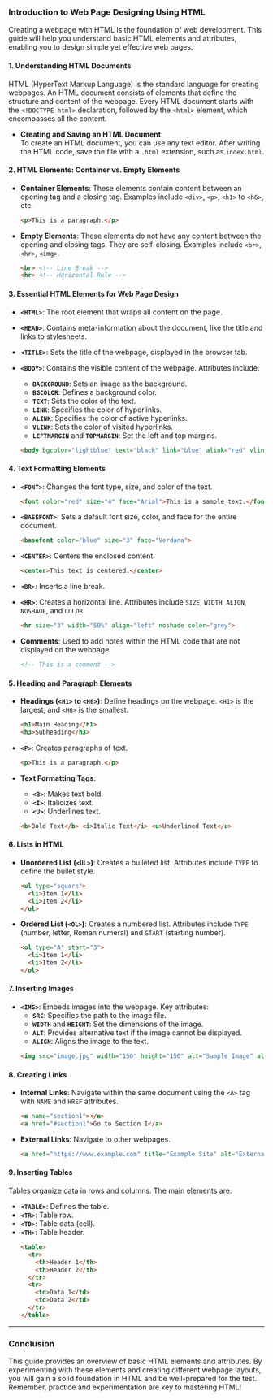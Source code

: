 

### **Introduction to Web Page Designing Using HTML**

Creating a webpage with HTML is the foundation of web development. This guide will help you understand basic HTML elements and attributes, enabling you to design simple yet effective web pages.

#### **1. Understanding HTML Documents**

HTML (HyperText Markup Language) is the standard language for creating webpages. An HTML document consists of elements that define the structure and content of the webpage. Every HTML document starts with the `<!DOCTYPE html>` declaration, followed by the `<html>` element, which encompasses all the content.

- **Creating and Saving an HTML Document**:  
  To create an HTML document, you can use any text editor. After writing the HTML code, save the file with a `.html` extension, such as `index.html`.

#### **2. HTML Elements: Container vs. Empty Elements**

- **Container Elements**: These elements contain content between an opening tag and a closing tag. Examples include `<div>`, `<p>`, `<h1>` to `<h6>`, etc.
  ```html
  <p>This is a paragraph.</p>
  ```

- **Empty Elements**: These elements do not have any content between the opening and closing tags. They are self-closing. Examples include `<br>`, `<hr>`, `<img>`.
  ```html
  <br> <!-- Line Break -->
  <hr> <!-- Horizontal Rule -->
  ```

#### **3. Essential HTML Elements for Web Page Design**

- **`<HTML>`**: The root element that wraps all content on the page.
- **`<HEAD>`**: Contains meta-information about the document, like the title and links to stylesheets.
- **`<TITLE>`**: Sets the title of the webpage, displayed in the browser tab.
- **`<BODY>`**: Contains the visible content of the webpage. Attributes include:
  - **`BACKGROUND`**: Sets an image as the background.
  - **`BGCOLOR`**: Defines a background color.
  - **`TEXT`**: Sets the color of the text.
  - **`LINK`**: Specifies the color of hyperlinks.
  - **`ALINK`**: Specifies the color of active hyperlinks.
  - **`VLINK`**: Sets the color of visited hyperlinks.
  - **`LEFTMARGIN`** and **`TOPMARGIN`**: Set the left and top margins.

  ```html
  <body bgcolor="lightblue" text="black" link="blue" alink="red" vlink="purple">
  ```

#### **4. Text Formatting Elements**

- **`<FONT>`**: Changes the font type, size, and color of the text. 
  ```html
  <font color="red" size="4" face="Arial">This is a sample text.</font>
  ```
  
- **`<BASEFONT>`**: Sets a default font size, color, and face for the entire document.
  ```html
  <basefont color="blue" size="3" face="Verdana">
  ```

- **`<CENTER>`**: Centers the enclosed content.
  ```html
  <center>This text is centered.</center>
  ```

- **`<BR>`**: Inserts a line break.

- **`<HR>`**: Creates a horizontal line. Attributes include `SIZE`, `WIDTH`, `ALIGN`, `NOSHADE`, and `COLOR`.
  ```html
  <hr size="3" width="50%" align="left" noshade color="grey">
  ```

- **Comments**: Used to add notes within the HTML code that are not displayed on the webpage.
  ```html
  <!-- This is a comment -->
  ```

#### **5. Heading and Paragraph Elements**

- **Headings (`<H1>` to `<H6>`)**: Define headings on the webpage. `<H1>` is the largest, and `<H6>` is the smallest.
  ```html
  <h1>Main Heading</h1>
  <h3>Subheading</h3>
  ```

- **`<P>`**: Creates paragraphs of text.
  ```html
  <p>This is a paragraph.</p>
  ```

- **Text Formatting Tags**:
  - **`<B>`**: Makes text bold.
  - **`<I>`**: Italicizes text.
  - **`<U>`**: Underlines text.
  ```html
  <b>Bold Text</b> <i>Italic Text</i> <u>Underlined Text</u>
  ```

#### **6. Lists in HTML**

- **Unordered List (`<UL>`)**: Creates a bulleted list. Attributes include `TYPE` to define the bullet style.
  ```html
  <ul type="square">
    <li>Item 1</li>
    <li>Item 2</li>
  </ul>
  ```

- **Ordered List (`<OL>`)**: Creates a numbered list. Attributes include `TYPE` (number, letter, Roman numeral) and `START` (starting number).
  ```html
  <ol type="A" start="3">
    <li>Item 1</li>
    <li>Item 2</li>
  </ol>
  ```

#### **7. Inserting Images**

- **`<IMG>`**: Embeds images into the webpage. Key attributes:
  - **`SRC`**: Specifies the path to the image file.
  - **`WIDTH`** and **`HEIGHT`**: Set the dimensions of the image.
  - **`ALT`**: Provides alternative text if the image cannot be displayed.
  - **`ALIGN`**: Aligns the image to the text.
  ```html
  <img src="image.jpg" width="150" height="150" alt="Sample Image" align="center">
  ```

#### **8. Creating Links**

- **Internal Links**: Navigate within the same document using the `<A>` tag with `NAME` and `HREF` attributes.
  ```html
  <a name="section1"></a>
  <a href="#section1">Go to Section 1</a>
  ```

- **External Links**: Navigate to other webpages.
  ```html
  <a href="https://www.example.com" title="Example Site" alt="External Link">Visit Example</a>
  ```

#### **9. Inserting Tables**

Tables organize data in rows and columns. The main elements are:
- **`<TABLE>`**: Defines the table.
- **`<TR>`**: Table row.
- **`<TD>`**: Table data (cell).
- **`<TH>`**: Table header.
  ```html
  <table>
    <tr>
      <th>Header 1</th>
      <th>Header 2</th>
    </tr>
    <tr>
      <td>Data 1</td>
      <td>Data 2</td>
    </tr>
  </table>
  ```

---

### **Conclusion**

This guide provides an overview of basic HTML elements and attributes. By experimenting with these elements and creating different webpage layouts, you will gain a solid foundation in HTML and be well-prepared for the test. Remember, practice and experimentation are key to mastering HTML!